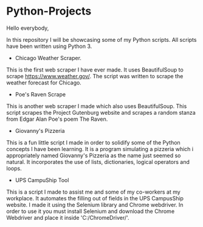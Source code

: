 # Python-Projects

Hello everybody, 

In this repository I will be showcasing some of my Python scripts. 
All scripts have been written using Python 3.

- Chicago Weather Scraper.

This is the first web scraper I have ever made. It uses BeautifulSoup to scrape https://www.weather.gov/. The script was written to scrape the weather forecast for Chicago.

- Poe's Raven Scrape

This is another web scraper I made which also uses BeautifulSoup. This script scrapes the Project Gutenburg website and scrapes a random stanza from Edgar Alan Poe's poem The Raven.

- Giovanny's Pizzeria

This is a fun little script I made in order to solidify some of the Python concepts I have been learning. It is a program simulating a pizzeria which i appropriately named Giovanny's Pizzeria as the name just seemed so natural. It incorporates the use of lists, dictionaries, logical operators and loops.

- UPS CampuShip Tool

This is a script I made to assist me and some of my co-workers at my workplace. It automates the filling out of fields in the UPS CampusShip website. I made it using the Selenium library and Chrome webdriver. In order to use it you must install Selenium and download the Chrome Webdriver and place it inside 'C:/ChromeDriver/'. 
